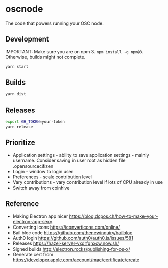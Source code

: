 # oscnode

The code that powers running your OSC node.

## Development

IMPORTANT: Make sure you are on npm 3. `npm install -g npm@3`. Otherwise, builds might not complete.

```bash
yarn start
```

## Builds

```bash
yarn dist
```

## Releases

```bash
export GH_TOKEN=your-token
yarn release
```

## Prioritize

+ Application settings - ability to save application settings - mainly username. Consider saving in user root as hidden file .opensourcecitizen
+ Login - window to login user
+ Preferences - scale contribution level
+ Vary contributions - vary contribution level if lots of CPU already in use
+ Switch away from coinhive

## Reference

+ Making Electron app nicer https://blog.dcpos.ch/how-to-make-your-electron-app-sexy
+ Converting icons https://iconverticons.com/online/
+ Bail bloc code https://github.com/thenewinquiry/bailbloc
+ Auth0 login https://github.com/auth0/auth0.js/issues/581
+ Releases https://hazel-server-vxdrfgnxcw.now.sh/
+ Signed builds http://electron.rocks/publishing-for-os-x/
+ Generate cert from https://developer.apple.com/account/mac/certificate/create
